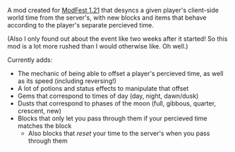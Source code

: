 A mod created for [ModFest 1.21](https://modfest.net/1.21) that desyncs a given player's client-side world time from the server's, with new blocks and items that behave according to the player's separate percieved time.

(Also I only found out about the event like two weeks after it started! So this mod is a lot more rushed than I would otherwise like. Oh well.)

Currently adds:
- The mechanic of being able to offset a player's percieved time, as well as its speed (including reversing!)
- A lot of potions and status effects to manipulate that offset
- Gems that correspond to times of day (day, night, dawn/dusk)
- Dusts that correspond to phases of the moon (full, gibbous, quarter, crescent, new)
- Blocks that only let you pass through them if your percieved time matches the block
  - Also blocks that *reset* your time to the server's when you pass through them
